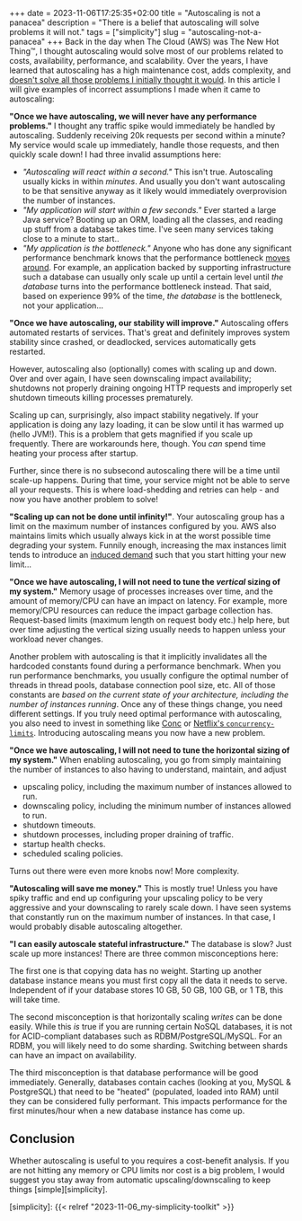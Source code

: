 +++ 
date = 2023-11-06T17:25:35+02:00
title = "Autoscaling is not a panacea"
description = "There is a belief that autoscaling will solve problems it will not."
tags = ["simplicity"]
slug = "autoscaling-not-a-panacea"
+++
Back in the day when The Cloud (AWS) was The New Hot Thing:tm:, I thought
autoscaling would solve most of our problems related to costs, availability,
performance, and scalability. Over the years, I have learned that autoscaling
has a high maintenance cost, adds complexity, and [doesn't solve all those
problems I initially thought it would][automation-ironies]. In this article I
will give examples of incorrect assumptions I made when it came to autoscaling:

[automation-ironies]: https://en.wikipedia.org/wiki/Ironies_of_Automation

**"Once we have autoscaling, we will never have any performance problems."** I
thought any traffic spike would immediately be handled by autoscaling. Suddenly
receiving 20k requests per second within a minute? My service would scale up
immediately, handle those requests, and then quickly scale down! I had three
invalid assumptions here:

 * _"Autoscaling will react within a second."_ This isn't true.  Autoscaling
   usually kicks in within _minutes_. And usually you don't want autoscaling to
   be that sensitive anyway as it likely would immediately overprovision the
   number of instances.
 * _"My application will start within a few seconds."_ Ever started a large
   Java service? Booting up an ORM, loading all the classes, and reading up
   stuff from a database takes time. I've seen many services taking close to a
   minute to start..
 * _"My application is the bottleneck."_ Anyone who has done any significant
   performance benchmark knows that the performance bottleneck [moves
   around][theory-of-constraints]. For example, an application backed by supporting
   infrastructure such a database can usually only scale up until a certain
   level until _the database_ turns into the performance bottleneck instead.
   That said, based on experience 99% of the time, _the database_ is the
   bottleneck, not your application...

[theory-of-constraints]: https://en.wikipedia.org/wiki/Theory_of_constraints

**"Once we have autoscaling, our stability will improve."** Autoscaling offers
automated restarts of services. That's great and definitely improves system
stability since crashed, or deadlocked, services automatically gets restarted.

However, autoscaling also (optionally) comes with scaling up and down. Over and
over again, I have seen downscaling impact availability; shutdowns not properly
draining ongoing HTTP requests and improperly set shutdown timeouts killing
processes prematurely.

Scaling up can, surprisingly, also impact stability negatively. If your
application is doing any lazy loading, it can be slow until it has warmed up
(hello <emph title="Java Virtual Machine">JVM</emph>!). This is a problem that
gets magnified if you scale up frequently. There are workarounds here, though.
You _can_ spend time heating your process after startup.

Further, since there is no subsecond autoscaling there will be a time until
scale-up happens. During that time, your service might not be able to serve all
your requests. This is where load-shedding and retries can help - and now you
have another problem to solve!

**"Scaling up can not be done until infinity!"**. Your autoscaling group has a
limit on the maximum number of instances configured by you. AWS also maintains
limits which usually always kick in at the worst possible time degrading your
system. Funnily enough, increasing the max instances limit tends to introduce
an [induced demand][induced-demand] such that you start hitting your new
limit...

[induced-demand]: https://en.wikipedia.org/wiki/Induced_demand

**"Once we have autoscaling, I will not need to tune the _vertical_ sizing of
my system."** Memory usage of processes increases over time, and the amount of
memory/CPU can have an impact on latency. For example, more memory/CPU
resources can reduce the impact garbage collection has. Request-based limits
(maximum length on request body etc.) help here, but over time adjusting the
vertical sizing usually needs to happen unless your workload never changes.

Another problem with autoscaling is that it implicitly invalidates all the
hardcoded constants found during a performance benchmark. When you run
performance benchmarks, you usually configure the optimal number of threads in
thread pools, database connection pool size, etc. All of those constants are
_based on the current state of your architecture, including the number of
instances running_. Once any of these things change, you need different
settings. If you truly need optimal performance with autoscaling, you also need
to invest in something like [Conc][conc] or [Netflix's
`concurrency-limits`][conc-limits].  Introducing autoscaling means you now have
a new problem.

[conc]: https://github.com/JensRantil/conc
[conc-limits]: https://github.com/Netflix/concurrency-limits

**"Once we have autoscaling, I will not need to tune the horizontal sizing of
my system."** When enabling autoscaling, you go from simply maintaining the
number of instances to also having to understand, maintain, and adjust

 * upscaling policy, including the maximum number of instances allowed to run.
 * downscaling policy, including the minimum number of instances allowed to
   run.
 * shutdown timeouts.
 * shutdown processes, including proper draining of traffic.
 * startup health checks.
 * scheduled scaling policies.

Turns out there were even more knobs now! More complexity.

**"Autoscaling will save me money."** This is mostly true! Unless you have
spiky traffic and end up configuring your upscaling policy to be very
aggressive and your downscaling to rarely scale down.  I have seen systems that
constantly run on the maximum number of instances. In that case, I would
probably disable autoscaling altogether.

**"I can easily autoscale stateful infrastructure."** The database is slow?
Just scale up more instances! There are three common misconceptions here:

The first one is that copying data has no weight. Starting up another database
instance means you must first copy all the data it needs to serve.  Independent
of if your database stores 10 GB, 50 GB, 100 GB, or 1 TB, this will take time.

The second misconception is that horizontally scaling _writes_ can be done
easily. While this _is_ true if you are running certain NoSQL databases, it is
not for ACID-compliant databases such as RDBM/PostgreSQL/MySQL.  For an RDBM,
you will likely need to do some sharding. Switching between shards can have an
impact on availability.

The third misconception is that database performance will be good immediately.
Generally, databases contain caches (looking at you, MySQL & PostgreSQL) that
need to be "heated" (populated, loaded into RAM) until they can be considered
fully performant. This impacts performance for the first minutes/hour when a
new database instance has come up.

## Conclusion

Whether autoscaling is useful to you requires a cost-benefit analysis. If you
are not hitting any memory or CPU limits nor cost is a big problem, I would
suggest you stay away from automatic upscaling/downscaling to keep things
[simple][simplicity].

[simplicity]: {{< relref "2023-11-06_my-simplicity-toolkit" >}}

